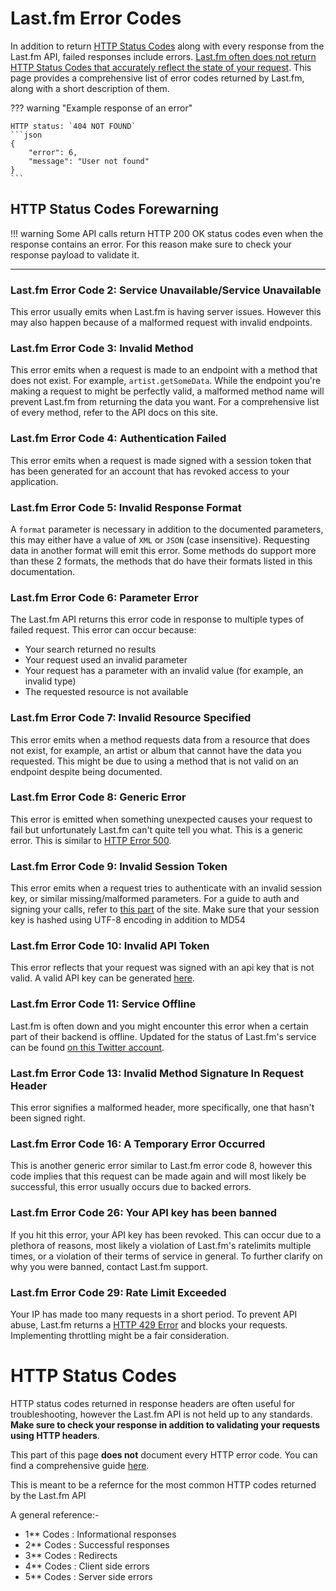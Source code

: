 # Last.fm Error Codes

In addition to return [HTTP Status Codes](https://developer.mozilla.org/en-US/docs/Web/HTTP/Status) along with every response from the Last.fm API, failed responses include errors. [Last.fm often does not return HTTP Status Codes that accurately reflect the state of your request](https://lastfm-docs.github.io/api-docs/bugs/#status-codes). 
This page provides a comprehensive list of error codes returned by Last.fm, along with a short description of them.

??? warning "Example response of an error"

    HTTP status: `404 NOT FOUND`
    ```json
    {
        "error": 6,
        "message": "User not found"
    }
    ```
 
 ## HTTP Status Codes Forewarning
 !!! warning
    Some API calls return HTTP 200 OK status codes even when the response contains an error.
    For this reason make sure to check your response payload to validate it.

---

### Last.fm Error Code 2: Service Unavailable/Service Unavailable
This error usually emits when Last.fm is having server issues. However this may also happen because of a malformed request with invalid endpoints.


### Last.fm Error Code 3: Invalid Method
This error emits when a request is made to an endpoint with a method that does not exist. For example, `artist.getSomeData`. While the endpoint you're making a request to might be perfectly valid, a malformed method name will prevent Last.fm from returning the data you want. For a comprehensive list of every method, refer to the API docs on this site.


### Last.fm Error Code 4: Authentication Failed
This error emits when a request is made signed with a session token that has been generated for an account that has revoked access to your application.

### Last.fm Error Code 5: Invalid Response Format
A `format` parameter is necessary in addition to the documented parameters, this may either have a value of `XML` or `JSON` (case insensitive). Requesting data in another format will emit this error. Some methods do support more than these 2 formats, the methods that do have their formats listed in this documentation.

### Last.fm Error Code 6: Parameter Error
The Last.fm API returns this error code in response to multiple types of failed request. This error can occur because:
 - Your search returned no results
 - Your request used an invalid parameter
 - Your request has a parameter with an invalid value (for example, an invalid type)
 - The requested resource is not available
 
 ### Last.fm Error Code 7: Invalid Resource Specified 
This error emits when a method requests data from a resource that does not exist, for example, an artist or album that cannot have the data you requested. This might be due to using a method that is not valid on an endpoint despite being documented.
 
### Last.fm Error Code 8: Generic Error
This error is emitted when something unexpected causes your request to fail but unfortunately Last.fm can't quite tell you what. This is a generic error. This is similar to [HTTP Error 500](https://developer.mozilla.org/en-US/docs/Web/HTTP/Status/500).

### Last.fm Error Code 9: Invalid Session Token
This error emits when a request tries to authenticate with an invalid session key, or similar missing/malformed parameters. For a guide to auth and signing your calls, refer to [this part](https://lastfm-docs.github.io/api-docs/auth/signature/) of the site. Make sure that your session key is hashed using UTF-8 encoding in addition to MD54

### Last.fm Error Code 10: Invalid API Token
This error reflects that your request was signed with an api key that is not valid. A valid API key can be generated [here](https://www.last.fm/api/account/create).

### Last.fm Error Code 11: Service Offline
Last.fm is often down and you might encounter this error when a certain part of their backend is offline. Updated for the status of Last.fm's service can be found [on this Twitter account](https://twitter.com/lastfmstatus).

### Last.fm Error Code 13: Invalid Method Signature In Request Header
This error signifies a malformed header, more specifically, one that hasn't been signed right.

### Last.fm Error Code 16: A Temporary Error Occurred 
This is another generic error similar to Last.fm error code 8, however this code implies that this request can be made again and will most likely be successful, this error usually occurs due to backed errors.

### Last.fm Error Code 26: Your API key has been banned
If you hit this error, your API key has been revoked. This can occur due to a plethora of reasons, most likely a violation of Last.fm's ratelimits multiple times, or a violation of their terms of service in general. To further clarify on why you were banned, contact Last.fm support.

### Last.fm Error Code 29: Rate Limit Exceeded 
Your IP has made too many requests in a short period. To prevent API abuse, Last.fm returns a [HTTP 429 Error](https://developer.mozilla.org/en-US/docs/Web/HTTP/Status/429) and blocks your requests. Implementing throttling might be a fair consideration.

# HTTP Status Codes
HTTP status codes returned in response headers are often useful for troubleshooting, however the Last.fm API is not held up to any standards.  __**Make sure to check your response in addition to validating your requests using HTTP headers**__.

This part of this page **does not** document every HTTP error code. You can find a comprehensive guide [here](https://developer.mozilla.org/en-US/docs/Web/HTTP/Status).

This is meant to be a refernce for the most common HTTP codes returned by the Last.fm API

A general reference:-
  - 1** Codes : Informational responses
  - 2** Codes : Successful responses
  - 3** Codes : Redirects
  - 4** Codes : Client side errors
  - 5** Codes : Server side errors
